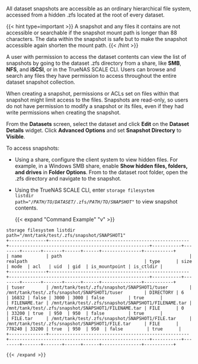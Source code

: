 &NewLine;

All dataset snapshots are accessible as an ordinary hierarchical file system, accessed from a hidden <file>.zfs</file> located at the root of every dataset.

{{< hint type=important >}}
A snapshot and any files it contains are not accessible or searchable if the snapshot mount path is longer than 88 characters.
The data within the snapshot is safe but to make the snapshot accessible again shorten the mount path.
{{< /hint >}}

A user with permission to access the dataset contents can view the list of snapshots by going to the dataset <file>.zfs</file> directory from a share, like **SMB**, **NFS**, and **iSCSI**, or in the TrueNAS SCALE CLI.
Users can browse and search any files they have permission to access throughout the entire dataset snapshot collection.

When creating a snapshot, permissions or ACLs set on files within that snapshot might limit access to the files.
Snapshots are read-only, so users do not have permission to modify a snapshot or its files, even if they had write permissions when creating the snapshot.

From the **Datasets** screen, select the dataset and click **Edit** on the **Dataset Details** widget.
Click **Advanced Options** and set **Snapshot Directory** to **Visible**.

To access snapshots:

* Using a share, configure the client system to view hidden files.
    For example, in a Windows SMB share, enable **Show hidden files, folders, and drives** in **Folder Options**.
    From to the dataset root folder, open the <file>.zfs</file> directory and navigate to the snapshot.

* Using the TrueNAS SCALE CLI, enter <code>storage filesystem listdir path="/<em>PATH</em>/<em>TO</em>/<em>DATASET</em>/.zfs/<em>PATH</em>/<em>TO</em>/<em>SNAPSHOT</em>"</code> to view snapshot contents.

    {{< expand "Command Example" "v" >}}
```
storage filesystem listdir path="/mnt/tank/test/.zfs/snapshot/SNAPSHOT1"
+--------------+-----------------------------------------------------+-----------------------------------------------------+-----------+--------+-------+-------+------+------+---------------+-----------+
| name         | path                                                | realpath                                            | type      | size   | mode  | acl   | uid  | gid  | is_mountpoint | is_ctldir |
+--------------+-----------------------------------------------------+-----------------------------------------------------+-----------+--------+-------+-------+------+------+---------------+-----------+
| tuser        | /mnt/tank/test/.zfs/snapshot/SNAPSHOT1/tuser        | /mnt/tank/test/.zfs/snapshot/SNAPSHOT1/tuser        | DIRECTORY | 6      | 16832 | false | 3000 | 3000 | false         | true      |
| FILENAME.tar | /mnt/tank/test/.zfs/snapshot/SNAPSHOT1/FILENAME.tar | /mnt/tank/test/.zfs/snapshot/SNAPSHOT1/FILENAME.tar | FILE      | 0      | 33200 | true  | 950  | 950  | false         | true      |
| FILE.tar     | /mnt/tank/test/.zfs/snapshot/SNAPSHOT1/FILE.tar     | /mnt/tank/test/.zfs/snapshot/SNAPSHOT1/FILE.tar     | FILE      | 778240 | 33200 | true  | 950  | 950  | false         | true      |
+--------------+-----------------------------------------------------+-----------------------------------------------------+-----------+--------+-------+-------+------+------+---------------+-----------+
```
    {{< /expand >}}

